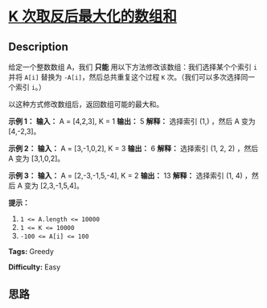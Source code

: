 # [K 次取反后最大化的数组和][title]

## Description

给定一个整数数组 A，我们 **只能** 用以下方法修改该数组：我们选择某个个索引 `i` 并将 `A[i]` 替换为 `-A[i]`，然后总共重复这个过程
`K` 次。（我们可以多次选择同一个索引 `i`。）

以这种方式修改数组后，返回数组可能的最大和。



**示例 1：**
            **输入：** A = [4,2,3], K = 1    **输出：** 5    **解释：** 选择索引 (1,) ，然后 A 变为 [4,-2,3]。    

**示例 2：**
            **输入：** A = [3,-1,0,2], K = 3    **输出：** 6    **解释：** 选择索引 (1, 2, 2) ，然后 A 变为 [3,1,0,2]。    

**示例 3：**
            **输入：** A = [2,-3,-1,5,-4], K = 2    **输出：** 13    **解释：** 选择索引 (1, 4) ，然后 A 变为 [2,3,-1,5,4]。    



**提示：**

  1. `1 <= A.length <= 10000`
  2. `1 <= K <= 10000`
  3. `-100 <= A[i] <= 100`


**Tags:** Greedy

**Difficulty:** Easy

## 思路

[title]: https://leetcode-cn.com/problems/maximize-sum-of-array-after-k-negations
